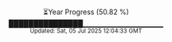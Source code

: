<p align="center">
⏳Year Progress (50.82 %)<br>
███████████████▁▁▁▁▁▁▁▁▁▁▁▁▁▁▁ <br>
<sub>Updated: Sat, 05 Jul 2025 12:04:33 GMT</sub>
</p>


